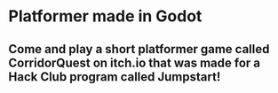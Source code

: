 # Platformer made in Godot

## Come and play a short platformer game called CorridorQuest on itch.io that was made for a Hack Club program called Jumpstart!
